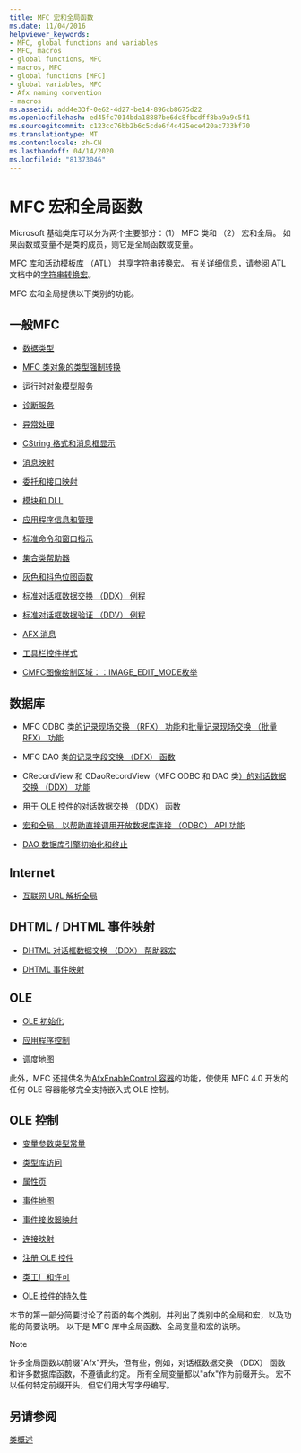 ```yaml
---
title: MFC 宏和全局函数
ms.date: 11/04/2016
helpviewer_keywords:
- MFC, global functions and variables
- MFC, macros
- global functions, MFC
- macros, MFC
- global functions [MFC]
- global variables, MFC
- Afx naming convention
- macros
ms.assetid: add4e33f-0e62-4d27-be14-896cb8675d22
ms.openlocfilehash: ed45fc7014bda18887be6dc8fbcdff8ba9a9c5f1
ms.sourcegitcommit: c123cc76bb2b6c5cde6f4c425ece420ac733bf70
ms.translationtype: MT
ms.contentlocale: zh-CN
ms.lasthandoff: 04/14/2020
ms.locfileid: "81373046"
---
```

# <a name="mfc-macros-and-globals"></a>MFC 宏和全局函数

Microsoft 基础类库可以分为两个主要部分：（1） MFC 类和 （2） 宏和全局。 如果函数或变量不是类的成员，则它是全局函数或变量。

MFC 库和活动模板库 （ATL） 共享字符串转换宏。 有关详细信息，请参阅 ATL 文档中的[字符串转换宏](../../atl/reference/string-conversion-macros.md)。

MFC 宏和全局提供以下类别的功能。

## <a name="general-mfc"></a>一般MFC

- [数据类型](data-types-mfc.md)

- [MFC 类对象的类型强制转换](type-casting-of-mfc-class-objects.md)

- [运行时对象模型服务](run-time-object-model-services.md)

- [诊断服务](diagnostic-services.md)

- [异常处理](exception-processing.md)

- [CString 格式和消息框显示](cstring-formatting-and-message-box-display.md)

- [消息映射](message-map-macros-mfc.md)

- [委托和接口映射](delegate-and-interface-maps.md)

- [模块和 DLL](extension-dll-macros.md)

- [应用程序信息和管理](application-information-and-management.md)

- [标准命令和窗口指示](standard-command-and-window-ids.md)

- [集合类帮助器](collection-class-helpers.md)

- [灰色和抖色位图函数](gray-and-dithered-bitmap-functions.md)

- [标准对话框数据交换 （DDX） 例程](standard-dialog-data-exchange-routines.md)

- [标准对话框数据验证 （DDV） 例程](standard-dialog-data-validation-routines.md)

- [AFX 消息](afx-messages.md)

- [工具栏控件样式](toolbar-control-styles.md)

- [CMFC图像绘制区域：：IMAGE_EDIT_MODE枚举](cmfcimagepaintarea-image-edit-mode-enumeration.md)

## <a name="database"></a>数据库

- MFC ODBC 类[的记录现场交换 （RFX） 功能](record-field-exchange-functions.md)和[批量记录现场交换 （批量 RFX） 功能](record-field-exchange-functions.md)

- MFC DAO 类[的记录字段交换 （DFX） 函数](record-field-exchange-functions.md)

- CRecordView 和 CDaoRecordView（MFC ODBC 和 DAO 类[）的对话数据交换 （DDX） 功能](dialog-data-exchange-functions-for-crecordview-and-cdaorecordview.md)

- [用于 OLE 控件的对话数据交换 （DDX） 函数](dialog-data-exchange-functions-for-ole-controls.md)

- [宏和全局，以帮助直接调用开放数据库连接 （ODBC） API 功能](database-macros-and-globals.md)

- [DAO 数据库引擎初始化和终止](dao-database-engine-initialization-and-termination.md)

## <a name="internet"></a>Internet

- [互联网 URL 解析全局](internet-url-parsing-globals.md)

## <a name="dhtml--dhtml-event-maps"></a>DHTML / DHTML 事件映射

- [DHTML 对话框数据交换 （DDX） 帮助器宏](ddx-dhtml-helper-macros.md)

- [DHTML 事件映射](dhtml-event-maps.md)

## <a name="ole"></a>OLE

- [OLE 初始化](ole-initialization.md)

- [应用程序控制](application-control.md)

- [调度地图](dispatch-maps.md)

此外，MFC 还提供名为[AfxEnableControl 容器](ole-initialization.md#afxenablecontrolcontainer)的功能，使使用 MFC 4.0 开发的任何 OLE 容器能够完全支持嵌入式 OLE 控制。

## <a name="ole-controls"></a>OLE 控制

- [变量参数类型常量](variant-parameter-type-constants.md)

- [类型库访问](type-library-access.md)

- [属性页](property-pages-mfc.md)

- [事件地图](event-maps.md)

- [事件接收器映射](event-sink-maps.md)

- [连接映射](connection-maps.md)

- [注册 OLE 控件](registering-ole-controls.md)

- [类工厂和许可](class-factories-and-licensing.md)

- [OLE 控件的持久性](persistence-of-ole-controls.md)

本节的第一部分简要讨论了前面的每个类别，并列出了类别中的全局和宏，以及功能的简要说明。 以下是 MFC 库中全局函数、全局变量和宏的说明。

> [!NOTE]
> 许多全局函数以前缀"Afx"开头，但有些，例如，对话框数据交换 （DDX） 函数和许多数据库函数，不遵循此约定。 所有全局变量都以"afx"作为前缀开头。 宏不以任何特定前缀开头，但它们用大写字母编写。

## <a name="see-also"></a>另请参阅

[类概述](../../mfc/class-library-overview.md)
